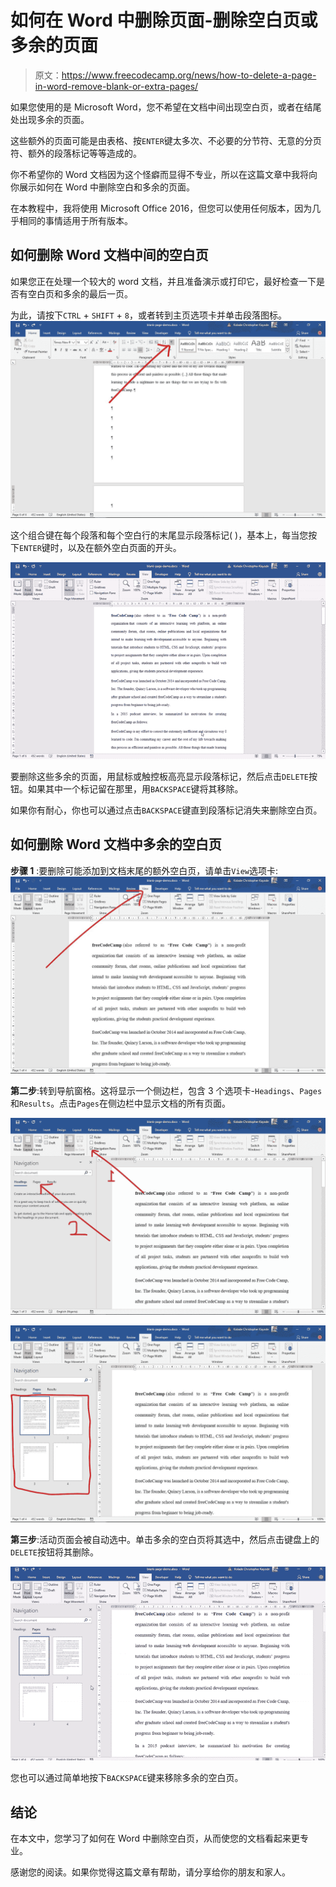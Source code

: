 # 如何在 Word 中删除页面-删除空白页或多余的页面

> 原文：<https://www.freecodecamp.org/news/how-to-delete-a-page-in-word-remove-blank-or-extra-pages/>

如果您使用的是 Microsoft Word，您不希望在文档中间出现空白页，或者在结尾处出现多余的页面。

这些额外的页面可能是由表格、按`ENTER`键太多次、不必要的分节符、无意的分页符、额外的段落标记等等造成的。

你不希望你的 Word 文档因为这个怪癖而显得不专业，所以在这篇文章中我将向你展示如何在 Word 中删除空白和多余的页面。

在本教程中，我将使用 Microsoft Office 2016，但您可以使用任何版本，因为几乎相同的事情适用于所有版本。

## 如何删除 Word 文档中间的空白页

如果您正在处理一个较大的 word 文档，并且准备演示或打印它，最好检查一下是否有空白页和多余的最后一页。

为此，请按下`CTRL` + `SHIFT` + `8`，或者转到主页选项卡并单击段落图标。
![ss-1-4](img/c2db7631371c2fe6ebd5b86b41333411.png)

这个组合键在每个段落和每个空白行的末尾显示段落标记( )，基本上，每当您按下`ENTER`键时，以及在额外空白页面的开头。

![show-blank-pages](img/5b841b9bf5d378b13a64aec2845b779a.png)

要删除这些多余的页面，用鼠标或触控板高亮显示段落标记，然后点击`DELETE`按钮。如果其中一个标记留在那里，用`BACKSPACE`键将其移除。


如果你有耐心，你也可以通过点击`BACKSPACE`键直到段落标记消失来删除空白页。

## 如何删除 Word 文档中多余的空白页

**步骤 1** :要删除可能添加到文档末尾的额外空白页，请单击`View`选项卡:
![ss-2-5](img/70b7c61b9801a834d3d28315b78198cd.png)

**第二步**:转到导航窗格。这将显示一个侧边栏，包含 3 个选项卡-`Headings`、`Pages`和`Results`。点击`Pages`在侧边栏中显示文档的所有页面。

![ss-3b](img/23ad19d248b32ab7b4e4e1cc9f069d96.png)

![ss-4-4](img/fb77c6bf7957479476bbc0e17e98f4f8.png)

**第三步**:活动页面会被自动选中。单击多余的空白页将其选中，然后点击键盘上的`DELETE`按钮将其删除。

![delete-extra-page](img/a41e083770734e10a27a927dbe49a3f4.png)

您也可以通过简单地按下`BACKSPACE`键来移除多余的空白页。

## 结论

在本文中，您学习了如何在 Word 中删除空白页，从而使您的文档看起来更专业。

感谢您的阅读。如果你觉得这篇文章有帮助，请分享给你的朋友和家人。